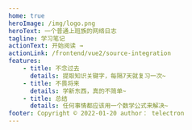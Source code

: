 ```yaml
---
home: true
heroImage: /img/logo.png
heroText: 一个普通上班族的网络日志
tagline: 学习笔记
actionText: 开始阅读 →
actionLink: /frontend/vue2/source-integration
features:
    - title: 不念过去
      details: 提取知识关键字，每隔7天就复习一次~
    - title: 不畏将来
      details: 学新东西，真的不简单~
    - title: 总结
      details: 任何事情都应该用一个数学公式来解决~
footer: Copyright © 2022-01-20 author： telectron
---
```

